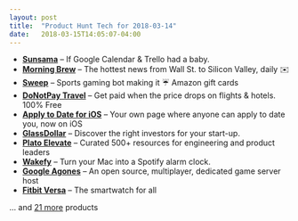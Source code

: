 ```yaml
---
layout: post
title:  "Product Hunt Tech for 2018-03-14"
date:   2018-03-15T14:05:07-04:00
---
```


* **[Sunsama](https://www.producthunt.com/posts/sunsama-2?utm_campaign=producthunt-api&utm_medium=api&utm_source=Application%3A+Daily+Digest+RSS+%28ID%3A+3202%29)** – If Google Calendar & Trello had a baby.
* **[Morning Brew](https://www.producthunt.com/posts/morning-brew-2?utm_campaign=producthunt-api&utm_medium=api&utm_source=Application%3A+Daily+Digest+RSS+%28ID%3A+3202%29)** – The hottest news from Wall St. to Silicon Valley, daily ✉️
* **[Sweep](https://www.producthunt.com/posts/sweep-4?utm_campaign=producthunt-api&utm_medium=api&utm_source=Application%3A+Daily+Digest+RSS+%28ID%3A+3202%29)** – Sports gaming bot making it ☔ Amazon gift cards
* **[DoNotPay Travel](https://www.producthunt.com/posts/donotpay-travel?utm_campaign=producthunt-api&utm_medium=api&utm_source=Application%3A+Daily+Digest+RSS+%28ID%3A+3202%29)** – Get paid when the price drops on flights & hotels. 100% Free
* **[Apply to Date for iOS](https://www.producthunt.com/posts/apply-to-date-for-ios?utm_campaign=producthunt-api&utm_medium=api&utm_source=Application%3A+Daily+Digest+RSS+%28ID%3A+3202%29)** – Your own page where anyone can apply to date you, now on iOS
* **[GlassDollar](https://www.producthunt.com/posts/glassdollar?utm_campaign=producthunt-api&utm_medium=api&utm_source=Application%3A+Daily+Digest+RSS+%28ID%3A+3202%29)** – Discover the right investors for your start-up.
* **[Plato Elevate](https://www.producthunt.com/posts/plato-elevate?utm_campaign=producthunt-api&utm_medium=api&utm_source=Application%3A+Daily+Digest+RSS+%28ID%3A+3202%29)** – Curated 500+ resources for engineering and product leaders
* **[Wakefy](https://www.producthunt.com/posts/wakefy?utm_campaign=producthunt-api&utm_medium=api&utm_source=Application%3A+Daily+Digest+RSS+%28ID%3A+3202%29)** – Turn your Mac into a Spotify alarm clock.
* **[Google Agones](https://www.producthunt.com/posts/google-agones?utm_campaign=producthunt-api&utm_medium=api&utm_source=Application%3A+Daily+Digest+RSS+%28ID%3A+3202%29)** – An open source, multiplayer, dedicated game server host
* **[Fitbit Versa](https://www.producthunt.com/posts/fitbit-versa?utm_campaign=producthunt-api&utm_medium=api&utm_source=Application%3A+Daily+Digest+RSS+%28ID%3A+3202%29)** – The smartwatch for all

… and [21 more](https://www.producthunt.com/tech) products